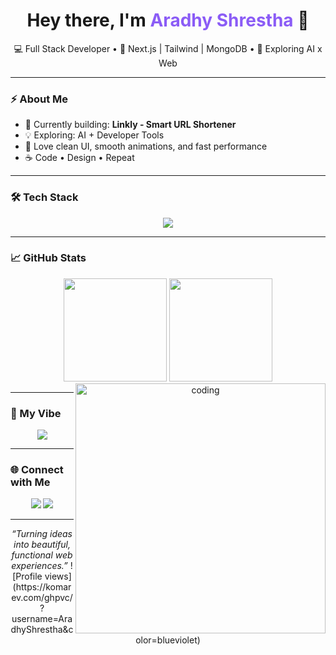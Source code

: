 <h1 align="center">Hey there, I'm <span style="color:#8b5cf6;">Aradhy Shrestha</span> 👋</h1>

<p align="center">
💻 Full Stack Developer • 🚀 Next.js | Tailwind | MongoDB • 🤖 Exploring AI x Web  
</p>

---

### ⚡ About Me
- 🌱 Currently building: **Linkly - Smart URL Shortener**
- 💡 Exploring: AI + Developer Tools  
- 🧠 Love clean UI, smooth animations, and fast performance  
- ☕ Code • Design • Repeat  

---

### 🛠️ Tech Stack
<p align="center">
  <img src="https://skillicons.dev/icons?i=nextjs,react,tailwind,nodejs,express,mongodb,js,html,css,git,github,vscode" />
</p>

---

### 📈 GitHub Stats
<p align="center">
  <img src="https://github-readme-stats.vercel.app/api?username=AradhyShrestha&show_icons=true&theme=tokyonight" height="165"/>
  <img src="https://github-readme-streak-stats.herokuapp.com/?user=AradhyShrestha&theme=tokyonight" height="165"/>
  <img align="right" alt="coding" width="400" src="https://cdn.dribbble.com/users/1162077/screenshots/3848914/programmer.gif">
</p>

---

### 🎨 My Vibe
<p align="center">
  <img src="https://readme-typing-svg.demolab.com?font=Fira+Code&size=24&pause=1000&color=8B5CF6&center=true&vCenter=true&width=500&lines=Developer.+Designer.+Dreamer.;Coding+is+my+Superpower.;Always+Learning+Something+New.">
</p>

---

### 🌐 Connect with Me
<p align="center">
  <a href="https://github.com/AradhyShrestha"><img src="https://img.shields.io/badge/GitHub-181717?style=for-the-badge&logo=github"></a>
  <a href="mailto:ardhyshrestha1509@gmail.com"><img src="https://img.shields.io/badge/Email-D14836?style=for-the-badge&logo=gmail&logoColor=white"></a>
</p>

---

<p align="center">
  <i>“Turning ideas into beautiful, functional web experiences.”</i>
  ![Profile views](https://komarev.com/ghpvc/?username=AradhyShrestha&color=blueviolet)
</p>

